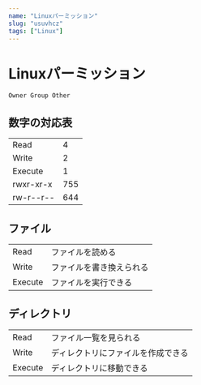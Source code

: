 ```yaml
---
name: "Linuxパーミッション"
slug: "usuvhcz"
tags: ["Linux"]
---
```


# Linuxパーミッション

```
Owner Group Other
```

## 数字の対応表

| | |
| --- | --- |
| Read | 4 |
| Write | 2 |
| Execute | 1 |
| rwxr-xr-x | 755 |
| rw-r--r-- | 644 |

## ファイル

| | |
| --- | --- |
| Read | ファイルを読める |
| Write | ファイルを書き換えられる |
| Execute | ファイルを実行できる |

## ディレクトリ

| | |
| --- | --- |
| Read | ファイル一覧を見られる |
| Write | ディレクトリにファイルを作成できる |
| Execute | ディレクトリに移動できる |
